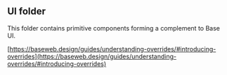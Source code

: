 ## UI folder

This folder contains primitive components forming a complement to Base UI.

[https://baseweb.design/guides/understanding-overrides/#introducing-overrides](https://baseweb.design/guides/understanding-overrides/#introducing-overrides)
